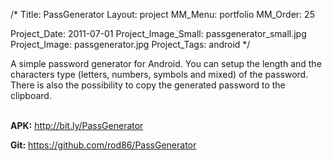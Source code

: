 /*
Title: PassGenerator
Layout: project
MM_Menu: portfolio
MM_Order: 25

Project_Date: 2011-07-01
Project_Image_Small: passgenerator_small.jpg
Project_Image: passgenerator.jpg
Project_Tags: android
*/

A simple password generator for Android. You can setup the length and the characters type (letters, numbers, symbols and mixed) of the password. There is also the possibility to copy the generated password to the clipboard.

<br>
<b>APK:</b> <a href="http://bit.ly/PassGenerator" target="_blank">http://bit.ly/PassGenerator</a>

<b>Git:</b> <a href="https://github.com/rod86/PassGenerator" target="_blank">https://github.com/rod86/PassGenerator</a>

